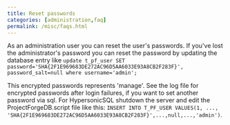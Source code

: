 ```yaml
---
title: Reset passwords
categories: [administration,faq]
permalink: /misc/faqs.html
---
```


As an administration user you can reset the user's passwords. If you've lost the administrator's password you can reset the password by updating the database entry like `update t_pf_user SET password='SHA{2F1E969683DE272AC96D5AA6033E93A8CB2F283F}', password_salt=null where username='admin';`

This encrypted passwords represents 'manage'. See the log file for encrypted passwords after login failures, if you want to set another password via sql. For HypersonicSQL shutdown the server and edit the ProjectForgeDB.script file like this: `INSERT INTO T_PF_USER VALUES(1, ..., 'SHA{2F1E969683DE272AC96D5AA6033E93A8CB2F283F}',...,null,...,'admin')`.

